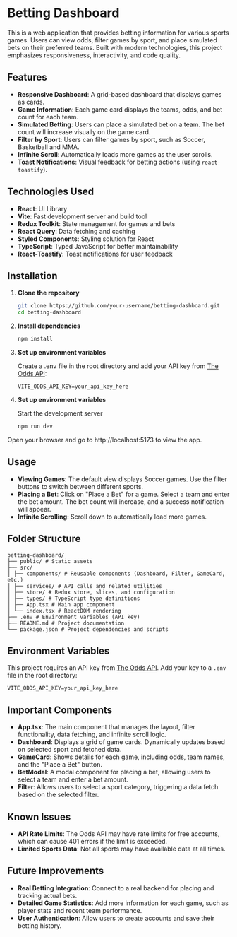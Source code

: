 # Betting Dashboard

This is a web application that provides betting information for various sports games. Users can view odds, filter games by sport, and place simulated bets on their preferred teams. Built with modern technologies, this project emphasizes responsiveness, interactivity, and code quality.

## Features

- **Responsive Dashboard**: A grid-based dashboard that displays games as cards.
- **Game Information**: Each game card displays the teams, odds, and bet count for each team.
- **Simulated Betting**: Users can place a simulated bet on a team. The bet count will increase visually on the game card.
- **Filter by Sport**: Users can filter games by sport, such as Soccer, Basketball and MMA.
- **Infinite Scroll**: Automatically loads more games as the user scrolls.
- **Toast Notifications**: Visual feedback for betting actions (using `react-toastify`).

## Technologies Used

- **React**: UI Library
- **Vite**: Fast development server and build tool
- **Redux Toolkit**: State management for games and bets
- **React Query**: Data fetching and caching
- **Styled Components**: Styling solution for React
- **TypeScript**: Typed JavaScript for better maintainability
- **React-Toastify**: Toast notifications for user feedback

## Installation

1. **Clone the repository**

   ```bash
   git clone https://github.com/your-username/betting-dashboard.git
   cd betting-dashboard
   ```

2. **Install dependencies**

   ```bash
   npm install
   ```

3. **Set up environment variables**

   Create a .env file in the root directory and add your API key from [The Odds API](https://the-odds-api.com/):

   ```plaintext
   VITE_ODDS_API_KEY=your_api_key_here
   ```

4. **Set up environment variables**

   Start the development server

   ```bash
   npm run dev
   ```

Open your browser and go to http://localhost:5173 to view the app.

## Usage

- **Viewing Games**: The default view displays Soccer games. Use the filter buttons to switch between different sports.
- **Placing a Bet**: Click on "Place a Bet" for a game. Select a team and enter the bet amount. The bet count will increase, and a success notification will appear.
- **Infinite Scrolling**: Scroll down to automatically load more games.

## Folder Structure

```plaintext
betting-dashboard/
├── public/ # Static assets
├── src/
│ ├── components/ # Reusable components (Dashboard, Filter, GameCard, etc.)
│ ├── services/ # API calls and related utilities
│ ├── store/ # Redux store, slices, and configuration
│ ├── types/ # TypeScript type definitions
│ ├── App.tsx # Main app component
│ └── index.tsx # ReactDOM rendering
├── .env # Environment variables (API key)
├── README.md # Project documentation
└── package.json # Project dependencies and scripts
```

## Environment Variables

This project requires an API key from [The Odds API](https://the-odds-api.com/). Add your key to a `.env` file in the root directory:

```plaintext
VITE_ODDS_API_KEY=your_api_key_here
```

## Important Components

- **App.tsx**: The main component that manages the layout, filter functionality, data fetching, and infinite scroll logic.
- **Dashboard**: Displays a grid of game cards. Dynamically updates based on selected sport and fetched data.
- **GameCard**: Shows details for each game, including odds, team names, and the "Place a Bet" button.
- **BetModal**: A modal component for placing a bet, allowing users to select a team and enter a bet amount.
- **Filter**: Allows users to select a sport category, triggering a data fetch based on the selected filter.

## Known Issues

- **API Rate Limits**: The Odds API may have rate limits for free accounts, which can cause 401 errors if the limit is exceeded.
- **Limited Sports Data**: Not all sports may have available data at all times.

## Future Improvements

- **Real Betting Integration**: Connect to a real backend for placing and tracking actual bets.
- **Detailed Game Statistics**: Add more information for each game, such as player stats and recent team performance.
- **User Authentication**: Allow users to create accounts and save their betting history.
